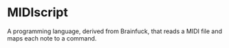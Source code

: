# MIDIscript
A programming language, derived from Brainfuck, that reads a MIDI file and maps each note to a command.

